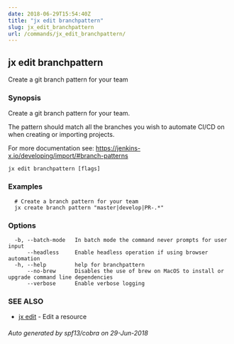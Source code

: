```yaml
---
date: 2018-06-29T15:54:40Z
title: "jx edit branchpattern"
slug: jx_edit_branchpattern
url: /commands/jx_edit_branchpattern/
---
```

## jx edit branchpattern

Create a git branch pattern for your team

### Synopsis

Create a git branch pattern for your team. 

The pattern should match all the branches you wish to automate CI/CD on when creating or importing projects. 

For more documentation see: https://jenkins-x.io/developing/import/#branch-patterns

```
jx edit branchpattern [flags]
```

### Examples

```
  # Create a branch pattern for your team
  jx create branch pattern "master|develop|PR-.*"
```

### Options

```
  -b, --batch-mode   In batch mode the command never prompts for user input
      --headless     Enable headless operation if using browser automation
  -h, --help         help for branchpattern
      --no-brew      Disables the use of brew on MacOS to install or upgrade command line dependencies
      --verbose      Enable verbose logging
```

### SEE ALSO

* [jx edit](/commands/jx_edit/)	 - Edit a resource

###### Auto generated by spf13/cobra on 29-Jun-2018
